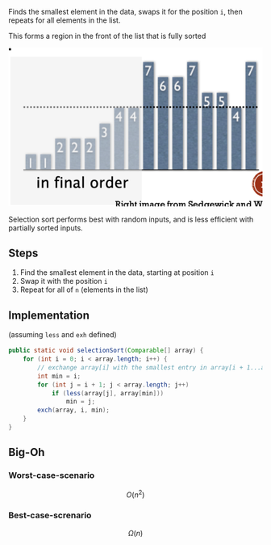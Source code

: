 
Finds the smallest element in the data, swaps it for the position `i`, then repeats for all elements in the list.

This forms a region in the front of the list that is fully sorted

![](/assets/images/2022-02-16-11-33-57.png)

Selection sort performs best with random inputs, and is less efficient with partially sorted inputs.

## Steps
1. Find the smallest element in the data, starting at position `i`
2. Swap it with the position `i`
3. Repeat for all of `n` (elements in the list)

## Implementation
(assuming `less` and `exh` defined)
```java
public static void selectionSort(Comparable[] array) {
    for (int i = 0; i < array.length; i++) {
        // exchange array[i] with the smallest entry in array[i + 1...array.length]
        int min = i;
        for (int j = i + 1; j < array.length; j++)
            if (less(array[j], array[min]))
                min = j;
        exch(array, i, min);
    }
}
```
## Big-Oh
### Worst-case-scenario
$$
O(n^2)
$$
### Best-case-screnario
$$
\Omega(n)
$$